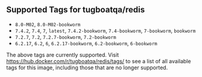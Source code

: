 ## Supported Tags for tugboatqa/redis

* `8.0-M02`, `8.0-M02-bookworm`
* `7.4.2`, `7.4`, `7`, `latest`, `7.4.2-bookworm`, `7.4-bookworm`, `7-bookworm`, `bookworm`
* `7.2.7`, `7.2`, `7.2.7-bookworm`, `7.2-bookworm`
* `6.2.17`, `6.2`, `6`, `6.2.17-bookworm`, `6.2-bookworm`, `6-bookworm`

The above tags are currently supported. Visit https://hub.docker.com/r/tugboatqa/redis/tags/ to see a list of all available tags for this image, including those that are no longer supported.
